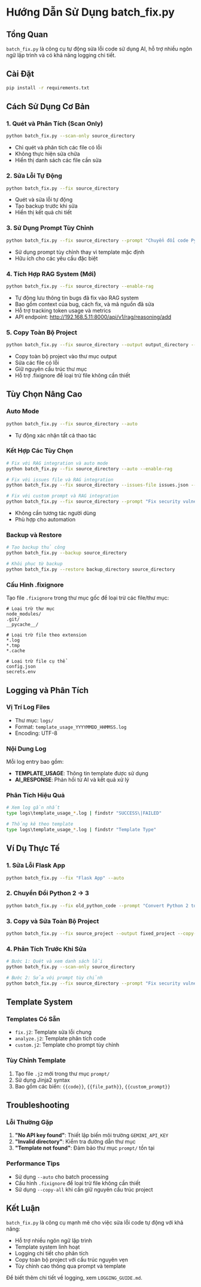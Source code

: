 # Hướng Dẫn Sử Dụng batch_fix.py

## Tổng Quan
`batch_fix.py` là công cụ tự động sửa lỗi code sử dụng AI, hỗ trợ nhiều ngôn ngữ lập trình và có khả năng logging chi tiết.

## Cài Đặt
```bash
pip install -r requirements.txt
```

## Cách Sử Dụng Cơ Bản

### 1. Quét và Phân Tích (Scan Only)
```bash
python batch_fix.py --scan-only source_directory
```
- Chỉ quét và phân tích các file có lỗi
- Không thực hiện sửa chữa
- Hiển thị danh sách các file cần sửa

### 2. Sửa Lỗi Tự Động
```bash
python batch_fix.py --fix source_directory
```
- Quét và sửa lỗi tự động
- Tạo backup trước khi sửa
- Hiển thị kết quả chi tiết

### 3. Sử Dụng Prompt Tùy Chỉnh
```bash
python batch_fix.py --fix source_directory --prompt "Chuyển đổi code Python 2 sang Python 3"
```
- Sử dụng prompt tùy chỉnh thay vì template mặc định
- Hữu ích cho các yêu cầu đặc biệt

### 4. Tích Hợp RAG System (Mới)
```bash
python batch_fix.py --fix source_directory --enable-rag
```
- Tự động lưu thông tin bugs đã fix vào RAG system
- Bao gồm context của bug, cách fix, và mã nguồn đã sửa
- Hỗ trợ tracking token usage và metrics
- API endpoint: http://192.168.5.11:8000/api/v1/rag/reasoning/add

### 5. Copy Toàn Bộ Project
```bash
python batch_fix.py --fix source_directory --output output_directory --copy-all
```
- Copy toàn bộ project vào thư mục output
- Sửa các file có lỗi
- Giữ nguyên cấu trúc thư mục
- Hỗ trợ .fixignore để loại trừ file không cần thiết

## Tùy Chọn Nâng Cao

### Auto Mode
```bash
python batch_fix.py --fix source_directory --auto
```
- Tự động xác nhận tất cả thao tác

### Kết Hợp Các Tùy Chọn
```bash
# Fix với RAG integration và auto mode
python batch_fix.py --fix source_directory --auto --enable-rag

# Fix với issues file và RAG integration
python batch_fix.py --fix source_directory --issues-file issues.json --enable-rag

# Fix với custom prompt và RAG integration
python batch_fix.py --fix source_directory --prompt "Fix security vulnerabilities" --enable-rag
```
- Không cần tương tác người dùng
- Phù hợp cho automation

### Backup và Restore
```bash
# Tạo backup thủ công
python batch_fix.py --backup source_directory

# Khôi phục từ backup
python batch_fix.py --restore backup_directory source_directory
```

### Cấu Hình .fixignore
Tạo file `.fixignore` trong thư mục gốc để loại trừ các file/thư mục:
```
# Loại trừ thư mục
node_modules/
.git/
__pycache__/

# Loại trừ file theo extension
*.log
*.tmp
*.cache

# Loại trừ file cụ thể
config.json
secrets.env
```

## Logging và Phân Tích

### Vị Trí Log Files
- Thư mục: `logs/`
- Format: `template_usage_YYYYMMDD_HHMMSS.log`
- Encoding: UTF-8

### Nội Dung Log
Mỗi log entry bao gồm:
- **TEMPLATE_USAGE**: Thông tin template được sử dụng
- **AI_RESPONSE**: Phản hồi từ AI và kết quả xử lý

### Phân Tích Hiệu Quả
```bash
# Xem log gần nhất
type logs\template_usage_*.log | findstr "SUCCESS\|FAILED"

# Thống kê theo template
type logs\template_usage_*.log | findstr "Template Type"
```

## Ví Dụ Thực Tế

### 1. Sửa Lỗi Flask App
```bash
python batch_fix.py --fix "Flask App" --auto
```

### 2. Chuyển Đổi Python 2 → 3
```bash
python batch_fix.py --fix old_python_code --prompt "Convert Python 2 to Python 3 syntax" --auto
```

### 3. Copy và Sửa Toàn Bộ Project
```bash
python batch_fix.py --fix source_project --output fixed_project --copy-all --auto
```

### 4. Phân Tích Trước Khi Sửa
```bash
# Bước 1: Quét và xem danh sách lỗi
python batch_fix.py --scan-only source_directory

# Bước 2: Sửa với prompt tùy chỉnh
python batch_fix.py --fix source_directory --prompt "Fix security vulnerabilities" --auto
```

## Template System

### Templates Có Sẵn
- `fix.j2`: Template sửa lỗi chung
- `analyze.j2`: Template phân tích code
- `custom.j2`: Template cho prompt tùy chỉnh

### Tùy Chỉnh Template
1. Tạo file `.j2` mới trong thư mục `prompt/`
2. Sử dụng Jinja2 syntax
3. Bao gồm các biến: `{{code}}`, `{{file_path}}`, `{{custom_prompt}}`

## Troubleshooting

### Lỗi Thường Gặp
1. **"No API key found"**: Thiết lập biến môi trường `GEMINI_API_KEY`
2. **"Invalid directory"**: Kiểm tra đường dẫn thư mục
3. **"Template not found"**: Đảm bảo thư mục `prompt/` tồn tại

### Performance Tips
- Sử dụng `--auto` cho batch processing
- Cấu hình `.fixignore` để loại trừ file không cần thiết
- Sử dụng `--copy-all` khi cần giữ nguyên cấu trúc project

## Kết Luận
`batch_fix.py` là công cụ mạnh mẽ cho việc sửa lỗi code tự động với khả năng:
- Hỗ trợ nhiều ngôn ngữ lập trình
- Template system linh hoạt
- Logging chi tiết cho phân tích
- Copy toàn bộ project với cấu trúc nguyên vẹn
- Tùy chỉnh cao thông qua prompt và template

Để biết thêm chi tiết về logging, xem `LOGGING_GUIDE.md`.